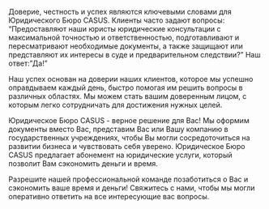 Доверие, честность и успех являются ключевыми словами для Юридического Бюро CASUS. Клиенты часто задают вопросы: “Предоставляют наши юристы юридические консультации с максимальной точностью и ответственностью, подготавливают и пересматривают необходимые документы, а также защищают или представляют их интересы в суде и предварительном следствии?” Наш ответ:”Да!”
<br/>

Наш успех основан на доверии наших клиентов, которое мы успешно оправдываем каждый день, быстро помогая им решить вопросы в различных областях. Мы можем стать вашим доверенным лицом, с которым легко сотрудничать для достижения нужных целей.
<br/>

Юридическое Бюро CASUS - верное решение для Вас! Мы оформим документы вместо Вас, представим Вас или Вашу компанию в государственных учреждениях, чтобы Вы могли сосредоточиться на развитии бизнеса и чувствовать себя уверено. Юридическое Бюро CASUS предлагает абонемент на юридические услуги, который позволит Вам сэкономить  деньги и время.
<br/>

Разрешите нашей профессиональной команде позаботиться о Вас и сэкономить ваше время и деньги! Свяжитесь с нами, чтобы мы могли оперативно ответить на все интересующие вас вопросы.
